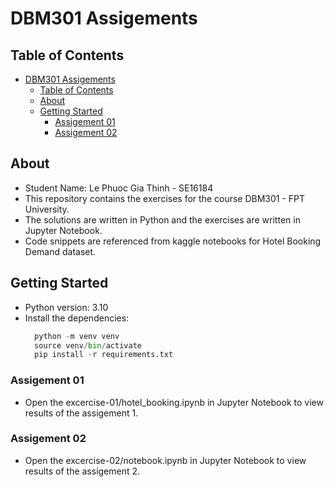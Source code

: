 # DBM301 Assigements

## Table of Contents

- [DBM301 Assigements](#dbm301-assigements)
  - [Table of Contents](#table-of-contents)
  - [About ](#about-)
  - [Getting Started ](#getting-started-)
    - [Assigement 01](#assigement-01)
    - [Assigement 02](#assigement-02)

## About <a name = "about"></a>
- Student Name: Le Phuoc Gia Thinh - SE16184
- This repository contains the exercises for the course DBM301 - FPT University.
- The solutions are written in Python and the exercises are written in Jupyter Notebook.
- Code snippets are referenced from kaggle notebooks for Hotel Booking Demand dataset.

## Getting Started <a name = "getting_started"></a>
- Python version: 3.10
- Install the dependencies:
  ```python
    python -m venv venv
    source venv/bin/activate
    pip install -r requirements.txt
  ```
### Assigement 01
- Open the excercise-01/hotel_booking.ipynb in Jupyter Notebook to view results of the assigement 1.
### Assigement 02
- Open the excercise-02/notebook.ipynb in Jupyter Notebook to view results of the assigement 2.